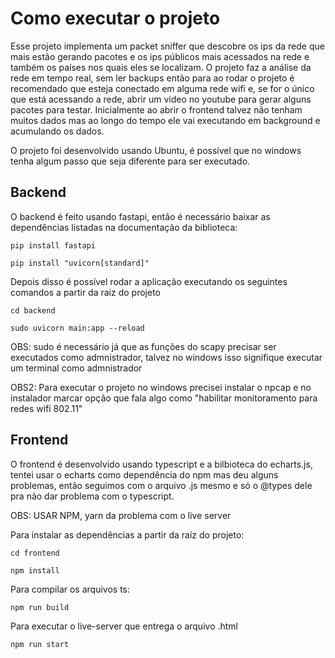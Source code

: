 # Como executar o projeto

Esse projeto implementa um packet sniffer que descobre os ips da rede que mais estão gerando pacotes
e os ips públicos mais acessados na rede e também os países nos quais eles se localizam. O projeto faz
a análise da rede em tempo real, sem ler backups então para ao rodar o projeto é recomendado que esteja
conectado em alguma rede wifi e, se for o único que está acessando a rede, abrir um vídeo no youtube para
gerar alguns pacotes para testar. Inicialmente ao abrir o frontend talvez não tenham muitos dados mas ao longo
do tempo ele vai executando em background e acumulando os dados.

O projeto foi desenvolvido usando Ubuntu, é possível que no windows tenha algum passo que seja diferente para ser executado.

## Backend

O backend é feito usando fastapi, então é necessário baixar as dependências
listadas na documentação da biblioteca:

`pip install fastapi`

`pip install "uvicorn[standard]"`

Depois disso é possível rodar a aplicação executando os seguintes comandos a partir da raíz do projeto

`cd backend`

`sudo uvicorn main:app --reload`

OBS: sudo é necessário já que as funções do scapy precisar ser executados como admnistrador, talvez no windows isso signifique executar um terminal como admnistrador

OBS2: Para executar o projeto no windows precisei instalar o npcap e no instalador marcar opção que fala algo como "habilitar monitoramento para redes wifi 802.11"

## Frontend

O frontend é desenvolvido usando typescript e a bilbioteca do echarts.js, tentei usar o echarts como dependência do npm mas deu alguns problemas, então seguimos com o arquivo .js mesmo e só o @types dele pra não dar problema com o typescript.

OBS: USAR NPM, yarn da problema com o live server

Para instalar as dependências a partir da raíz do projeto:

`cd frontend`

`npm install`

Para compilar os arquivos ts:

`npm run build`

Para executar o live-server que entrega o arquivo .html

`npm run start`
